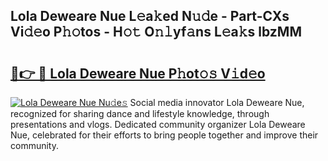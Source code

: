 ## Lola Deweare Nue L𝚎a𝚔ed N𝚞𝚍e - Part-CXs Vi𝚍𝚎o P𝚑𝚘tos - H𝚘𝚝 O𝚗𝚕yf𝚊ns L𝚎a𝚔s lbzMM

# <h2><a href="http://kfebhzk.oniu.top/?m=Lola+Deweare+Nue">🔗👉 🔴 Lola Deweare Nue P𝚑ot𝚘𝚜 V𝚒d𝚎o</a></h2>

[![Lola Deweare Nue Nu𝚍e𝚜](https://i.imgur.com/0qMVB7G.gif)](http://kfebhzk.oniu.top/?m=Lola+Deweare+Nue)
Social media innovator Lola Deweare Nue, recognized for sharing dance and lifestyle knowledge, through presentations and vlogs. Dedicated community organizer Lola Deweare Nue, celebrated for their efforts to bring people together and improve their community.  
